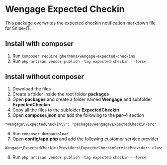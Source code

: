 # Wengage Expected Checkin
This package overwrites the expected checkin notification markdown file for Snipe-IT.

## Install with composer
1. Run `composer require ghermans/wengage-expected-checkins`
2. Run `php artisan vendor:publish -tag expected-checkin --force`

## Install without composer
1. Download the files
2. Create a folder inside the root folder **packages**
3. Open **packages** and create a folder named **Wengage** and subfolder **ExpectedCheckin**
4. Copy all the files to the subfolder **ExpectedCheckin**
5. Open **composer.json** and add the following to the **psr-4** section
```
"Wengage\\ExpectedCheckin\\": "packages/Wengage/ExpectedCheckin/src"
```
6. Run `composer dumpautoload`
7. Open **config/app.php** and add the following customer service provider
```
Wengage\ExpectedCheckin\Providers\ExpectedCheckinServiceProvider::class
```
8. Run `php artisan vendor:publish -tag expected-checkin --force` 

